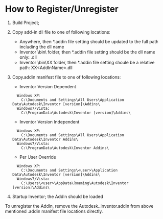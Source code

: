 # How to Register/Unregister

1. Build Project;

2. Copy add-in dll file to one of following locations:

    - Anywhere, then *.addin file <Assembly> setting should be updated to the full path including the dll name
    - Inventor <InstallPath>\bin\ folder, then *.addin file <Assembly> setting should be the dll name only: <AddInName>.dll
    - Inventor <InstallPath>\bin\XX folder, then *.addin file <Assembly> setting shoule be a relative path: XX\<AddInName>.dll

3. Copy.addin manifest file to one of following locations:

    - Inventor Version Dependent
    ```
      Windows XP:
        C:\Documents and Settings\All Users\Application Data\Autodesk\Inventor [version]\Addins\
      Windows7/Vista:
        C:\ProgramData\Autodesk\Inventor [version]\Addins\
    ```

    - Inventor Version Independent
    ```
      Windows XP:
        C:\Documents and Settings\All Users\Application Data\Autodesk\Inventor Addins\
      Windows7/Vista:
        C:\ProgramData\Autodesk\Inventor Addins\
    ```

    - Per User Override
    ```
      Windows XP:
        C:\Documents and Settings\<user>\Application Data\Autodesk\Inventor [version]\Addins\
      Windows7/Vista:
        C:\Users\<user>\AppData\Roaming\Autodesk\Inventor [version]\Addins\
    ```
    
4. Startup Inventor; the AddIn should be loaded

To unregister the AddIn, remove the Autodesk.<AddInName>.Inventor.addin from above mentioned .addin manifest file locations directly.